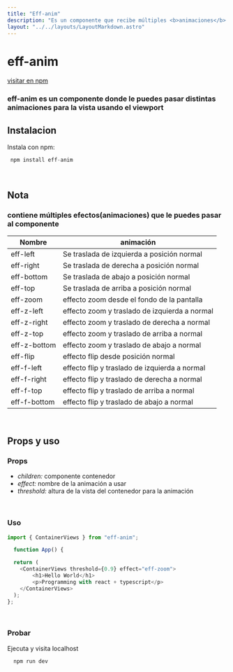```yaml
---
title: "Eff-anim" 
description: "Es un componente que recibe múltiples <b>animaciones</b> para la aparición en la página"
layout: "../../layouts/LayoutMarkdown.astro"
---
```


# eff-anim

[visitar en npm]

[visitar en npm]: <https://www.npmjs.com/package/eff-anim>

### eff-anim es un componente donde le puedes pasar distintas animaciones para la vista usando el viewport

## Instalacion

Instala con npm: 

```js
 npm install eff-anim 
```
<br />

## Nota

### contiene múltiples efectos(animaciones) que le puedes pasar al componente

| Nombre | animación |
| ------ | ------ |
| eff-left | Se traslada de izquierda a posición normal |
| eff-right | Se traslada de derecha a posición normal |
| eff-bottom |Se traslada de abajo a posición normal |
| eff-top | Se traslada de arriba a posición normal |
| eff-zoom | effecto zoom desde el fondo de la pantalla |
| eff-z-left | effecto zoom y traslado de izquierda a normal |
| eff-z-right | effecto zoom y traslado de derecha a normal |
| eff-z-top | effecto zoom y traslado de arriba a normal |
| eff-z-bottom |effecto zoom y traslado de abajo a normal |
| eff-flip| effecto flip desde posición normal |
| eff-f-left |effecto flip y traslado de izquierda a normal |
| eff-f-right | effecto flip y traslado de derecha a normal |
| eff-f-top | effecto flip y traslado de arriba a normal |
| eff-f-bottom | effecto flip y traslado de abajo a normal |

<br />

## Props y uso

### Props

- *children:* componente contenedor
- *effect:* nombre de la animación a usar
- *threshold:* altura de la vista del contenedor para la animación

<br />

### Uso

```js
import { ContainerViews } from "eff-anim";

  function App() {

  return (
    <ContainerViews threshold={0.9} effect="eff-zoom">
        <h1>Hello World</h1>
        <p>Programming with react + typescript</p>
    </ContainerViews> 
  );
};
```
<br />

### Probar

Ejecuta y visita localhost

```js
  npm run dev
```
<br />
